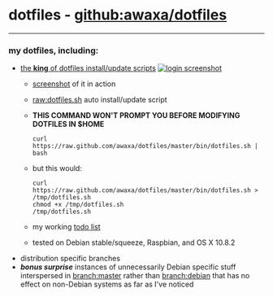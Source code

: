 # dotfiles - [github:awaxa/dotfiles](git://github.com/awaxa/dotfiles.git "git://github.com/awaxa/dotfiles.git")
---
### my dotfiles, including:
* [the **king** of dotfiles install/update scripts](https://github.com/awaxa/dotfiles/blob/master/bin/dotfiles.sh "https://github.com/awaxa/dotfiles/blob/master/bin/dotfiles.sh")
  [![login screenshot](https://raw.github.com/awaxa/dotfiles/master/login.png)](https://raw.github.com/awaxa/dotfiles/master/login.png)
  * [screenshot](https://raw.github.com/awaxa/dotfiles/master/screenshot.png "https://raw.github.com/awaxa/dotfiles/master/screenshot.png") of it in action
  * [raw:dotfiles.sh](https://raw.github.com/awaxa/dotfiles/master/bin/dotfiles.sh "https://raw.github.com/awaxa/dotfiles/master/bin/dotfiles.sh") auto install/update script
  * **THIS COMMAND WON'T PROMPT YOU BEFORE MODIFYING DOTFILES IN $HOME**
  
    ```shell
    curl https://raw.github.com/awaxa/dotfiles/master/bin/dotfiles.sh | bash
    ```
  
  * but this would:
  
    ```shell
    curl https://raw.github.com/awaxa/dotfiles/master/bin/dotfiles.sh > /tmp/dotfiles.sh
    chmod +x /tmp/dotfiles.sh
    /tmp/dotfiles.sh
    ```

  * my working [todo list](https://github.com/awaxa/dotfiles/blob/master/TODO.md "https://github.com/awaxa/dotfiles/blob/master/TODO.md")    
  * tested on Debian stable/squeeze, Raspbian, and OS X 10.8.2
* distribution specific branches
* ***bonus surprise*** instances of unnecessarily Debian specific stuff interspersed in [branch:master](https://github.com/awaxa/dotfiles/tree/master "github:awaxa/dotfiles/tree/master") rather than [branch:debian](https://github.com/awaxa/dotfiles/tree/debian "github:awaxa/dotfiles/tree/debian") that has no effect on non-Debian systems as far as I've noticed
